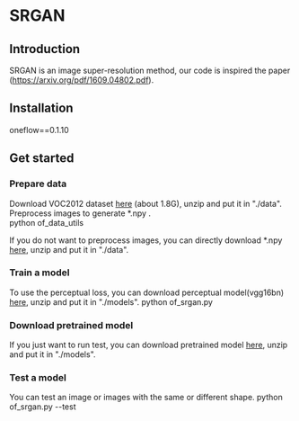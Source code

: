 # SRGAN                                                                                                                       
 
## Introduction
SRGAN is an image super-resolution method, our code is inspired the paper (https://arxiv.org/pdf/1609.04802.pdf).
 
## Installation
oneflow==0.1.10<br>

 
## Get started
 
### Prepare data
Download VOC2012 dataset [here](https://oneflow-static.oss-cn-beijing.aliyuncs.com/train_data_zjlab/VOC2012.zip) (about 1.8G), unzip and put it in "./data". Preprocess images to generate *.npy . <br>
python of_data_utils <br>

If you do not want to preprocess images, you can directly download *.npy [here](https://oneflow-static.oss-cn-beijing.aliyuncs.com/train_data_zjlab/VOC2012_npy.zip), unzip and put it in "./data". <br>


### Train a model
To use the perceptual loss, you can download perceptual model(vgg16bn) [here](https://oneflow-static.oss-cn-beijing.aliyuncs.com/train_data_zjlab/of_vgg16bn_reuse.zip), unzip and put it in "./models".
python of_srgan.py

### Download pretrained model
If you just want to run test, you can download pretrained model [here](https://oneflow-static.oss-cn-beijing.aliyuncs.com/train_data_zjlab/srgan.zip), unzip and put it in "./models".
 
### Test a model
You can test an image or images with the same or different shape.
python of_srgan.py --test

